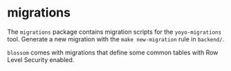 # migrations

The `migrations` package contains migration scripts for the `yoyo-migrations`
tool. Generate a new migration with the `make new-migration` rule in
`backend/`.

`blossom` comes with migrations that define some common tables with Row Level
Security enabled.
